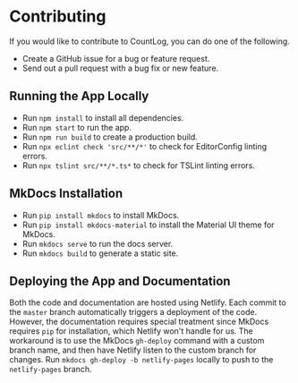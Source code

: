 # Contributing

If you would like to contribute to CountLog, you can do one of the following.

- Create a GitHub issue for a bug or feature request.
- Send out a pull request with a bug fix or new feature.

## Running the App Locally

- Run `npm install` to install all dependencies.
- Run `npm start` to run the app.
- Run `npm run build` to create a production build.
- Run `npx eclint check 'src/**/*'` to check for EditorConfig linting errors.
- Run `npx tslint src/**/*.ts*` to check for TSLint linting errors.

## MkDocs Installation

- Run `pip install mkdocs` to install MkDocs.
- Run `pip install mkdocs-material` to install the Material UI theme for MkDocs.
- Run `mkdocs serve` to run the docs server.
- Run `mkdocs build` to generate a static site.

## Deploying the App and Documentation

Both the code and documentation are hosted using Netlify. Each commit to the `master`
branch automatically triggers a deployment of the code. However, the documentation
requires special treatment since MkDocs requires `pip` for installation, which Netlify
won't handle for us. The workaround is to use the MkDocs `gh-deploy` command with a
custom branch name, and then have Netlify listen to the custom branch for changes.
Run `mkdocs gh-deploy -b netlify-pages` locally to push to the `netlify-pages` branch.
